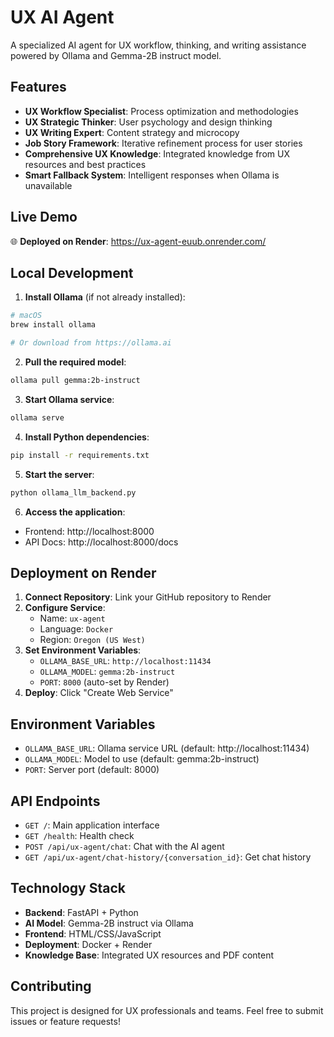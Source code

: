 # UX AI Agent

A specialized AI agent for UX workflow, thinking, and writing assistance powered by Ollama and Gemma-2B instruct model.

## Features

- **UX Workflow Specialist**: Process optimization and methodologies
- **UX Strategic Thinker**: User psychology and design thinking  
- **UX Writing Expert**: Content strategy and microcopy
- **Job Story Framework**: Iterative refinement process for user stories
- **Comprehensive UX Knowledge**: Integrated knowledge from UX resources and best practices
- **Smart Fallback System**: Intelligent responses when Ollama is unavailable

## Live Demo

🌐 **Deployed on Render**: https://ux-agent-euub.onrender.com/

## Local Development

1. **Install Ollama** (if not already installed):
```bash
# macOS
brew install ollama

# Or download from https://ollama.ai
```

2. **Pull the required model**:
```bash
ollama pull gemma:2b-instruct
```

3. **Start Ollama service**:
```bash
ollama serve
```

4. **Install Python dependencies**:
```bash
pip install -r requirements.txt
```

5. **Start the server**:
```bash
python ollama_llm_backend.py
```

6. **Access the application**:
- Frontend: http://localhost:8000
- API Docs: http://localhost:8000/docs

## Deployment on Render

1. **Connect Repository**: Link your GitHub repository to Render
2. **Configure Service**:
   - Name: `ux-agent`
   - Language: `Docker`
   - Region: `Oregon (US West)`
3. **Set Environment Variables**:
   - `OLLAMA_BASE_URL`: `http://localhost:11434`
   - `OLLAMA_MODEL`: `gemma:2b-instruct`
   - `PORT`: `8000` (auto-set by Render)
4. **Deploy**: Click "Create Web Service"

## Environment Variables

- `OLLAMA_BASE_URL`: Ollama service URL (default: http://localhost:11434)
- `OLLAMA_MODEL`: Model to use (default: gemma:2b-instruct)
- `PORT`: Server port (default: 8000)

## API Endpoints

- `GET /`: Main application interface
- `GET /health`: Health check
- `POST /api/ux-agent/chat`: Chat with the AI agent
- `GET /api/ux-agent/chat-history/{conversation_id}`: Get chat history

## Technology Stack

- **Backend**: FastAPI + Python
- **AI Model**: Gemma-2B instruct via Ollama
- **Frontend**: HTML/CSS/JavaScript
- **Deployment**: Docker + Render
- **Knowledge Base**: Integrated UX resources and PDF content

## Contributing

This project is designed for UX professionals and teams. Feel free to submit issues or feature requests!